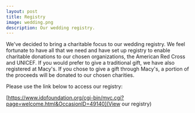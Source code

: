 ```yaml
---
layout: post
title: Registry
image: wedding.png
description: Our wedding registry.
---
```


We've decided to bring a charitable focus to our wedding registry. We feel fortunate to have all that we need and have set up registry to enable charitable donations to our chosen organizations, the American Red Cross and UNICEF. If you would prefer to give a traditional gift, we have also registered at Macy's. If you chose to give a gift through Macy's, a portion of the proceeds will be donated to our chosen charities.

 Please use the link below to access our registry:

[https://www.idofoundation.org/cgi-bin/mvc.cgi?page=welcome.html&OccasionID=49140](View our registry)


